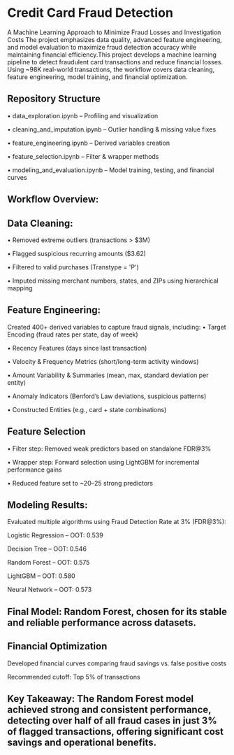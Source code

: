 # Credit Card Fraud Detection
A Machine Learning Approach to Minimize Fraud Losses and Investigation Costs
The project emphasizes data quality, advanced feature engineering, and model evaluation to maximize fraud detection accuracy while maintaining financial efficiency.This project develops a machine learning pipeline to detect fraudulent card transactions and reduce financial losses. Using ~98K real-world transactions, the workflow covers data cleaning, feature engineering, model training, and financial optimization.
## Repository Structure
• data_exploration.ipynb – Profiling and visualization

• cleaning_and_imputation.ipynb – Outlier handling & missing value fixes

• feature_engineering.ipynb – Derived variables creation

• feature_selection.ipynb – Filter & wrapper methods

• modeling_and_evaluation.ipynb – Model training, testing, and financial curves

## Workflow Overview:

## Data Cleaning:
• Removed extreme outliers (transactions > $3M)

• Flagged suspicious recurring amounts ($3.62)

• Filtered to valid purchases (Transtype = 'P')

• Imputed missing merchant numbers, states, and ZIPs using hierarchical mapping

## Feature Engineering:
Created 400+ derived variables to capture fraud signals, including:
• Target Encoding (fraud rates per state, day of week)

• Recency Features (days since last transaction)

• Velocity & Frequency Metrics (short/long-term activity windows)

• Amount Variability & Summaries (mean, max, standard deviation per entity)

• Anomaly Indicators (Benford’s Law deviations, suspicious patterns)

• Constructed Entities (e.g., card + state combinations)

## Feature Selection
• Filter step: Removed weak predictors based on standalone FDR@3%

• Wrapper step: Forward selection using LightGBM for incremental performance gains

• Reduced feature set to ~20–25 strong predictors

## Modeling Results: 
Evaluated multiple algorithms using Fraud Detection Rate at 3% (FDR@3%):

Logistic Regression – OOT: 0.539

Decision Tree – OOT: 0.546

Random Forest – OOT: 0.575

LightGBM – OOT: 0.580

Neural Network – OOT: 0.573

## Final Model: Random Forest, chosen for its stable and reliable performance across datasets.

##  Financial Optimization
Developed financial curves comparing fraud savings vs. false positive costs

Recommended cutoff: Top 5% of transactions

## Key Takeaway: The Random Forest model achieved strong and consistent performance, detecting over half of all fraud cases in just 3% of flagged transactions, offering significant cost savings and operational benefits.
